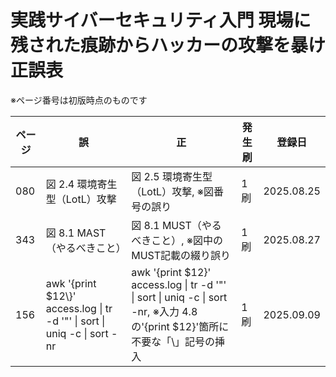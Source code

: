 # 実践サイバーセキュリティ入門 現場に残された痕跡からハッカーの攻撃を暴け 正誤表

※ページ番号は初版時点のものです

| ページ | 誤 | 正 | 発生刷 | 登録日 |
| ---- | ---- | ---- | ---- | ---- |
| 080 | 図 2.4 環境寄生型（LotL）攻撃 | 図 2.5 環境寄生型（LotL）攻撃, ※図番号の誤り | 1刷 | 2025.08.25 | 
| 343 | 図 8.1 MAST（やるべきこと） | 図 8.1 MUST（やるべきこと）, ※図中のMUST記載の綴り誤り | 1刷 | 2025.08.27 |
| 156 | awk '{print $12\\}' access.log \| tr -d '"' \| sort \| uniq -c \| sort -nr | awk '{print $12}' access.log \| tr -d '"' \| sort \| uniq -c \| sort -nr, ※入力 4.8の'{print $12}'箇所に不要な「\」記号の挿入 | 1刷 | 2025.09.09 |
